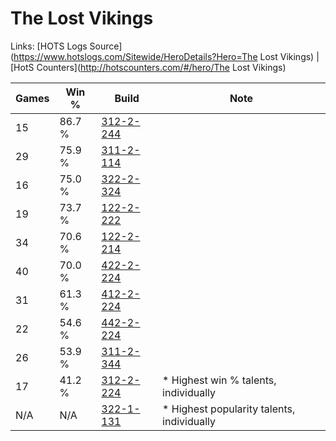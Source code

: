 # The Lost Vikings

Links: [HOTS Logs Source](https://www.hotslogs.com/Sitewide/HeroDetails?Hero=The Lost Vikings) | [HotS Counters](http://hotscounters.com/#/hero/The Lost Vikings)

Games  | Win %  | Build     | Note
-----  | -----  | -----     | ----
15     | 86.7 % | [312-2-244](http://www.heroesfire.com/hots/talent-calculator/the-lost-vikings#o3h4) | 
29     | 75.9 % | [311-2-114](http://www.heroesfire.com/hots/talent-calculator/the-lost-vikings#o1Co) | 
16     | 75.0 % | [322-2-324](http://www.heroesfire.com/hots/talent-calculator/the-lost-vikings#oS6q) | 
19     | 73.7 % | [122-2-222](http://www.heroesfire.com/hots/talent-calculator/the-lost-vikings#gppE) | 
34     | 70.6 % | [122-2-214](http://www.heroesfire.com/hots/talent-calculator/the-lost-vikings#gpp6) | 
40     | 70.0 % | [422-2-224](http://www.heroesfire.com/hots/talent-calculator/the-lost-vikings#sGEG) | 
31     | 61.3 % | [412-2-224](http://www.heroesfire.com/hots/talent-calculator/the-lost-vikings#rtpm) | 
22     | 54.6 % | [442-2-224](http://www.heroesfire.com/hots/talent-calculator/the-lost-vikings#t13G) | 
26     | 53.9 % | [311-2-344](http://www.heroesfire.com/hots/talent-calculator/the-lost-vikings#o1GO) | 
17     | 41.2 % | [312-2-224](http://www.heroesfire.com/hots/talent-calculator/the-lost-vikings#o3gm) | * Highest win % talents, individually
N/A    | N/A    | [322-1-131](http://www.heroesfire.com/hots/talent-calculator/the-lost-vikings#oRqB) | * Highest popularity talents, individually
